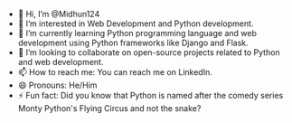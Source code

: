 - 👋 Hi, I’m @Midhun124
- 👀 I’m interested in Web Development and Python development.
- 🌱 I’m currently learning Python programming language and web development using Python frameworks like Django and Flask.
- 💞️ I’m looking to collaborate on open-source projects related to Python and web development.
- 📫 How to reach me: You can reach me on LinkedIn.
- 😄 Pronouns: He/Him
- ⚡ Fun fact: Did you know that Python is named after the comedy series Monty Python's Flying Circus and not the snake?
